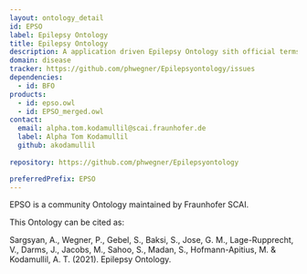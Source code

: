 ```yaml
---
layout: ontology_detail
id: EPSO
label: Epilepsy Ontology
title: Epilepsy Ontology
description: A application driven Epilepsy Ontology sith official terms from the ILAE.
domain: disease
tracker: https://github.com/phwegner/Epilepsyontology/issues
dependencies:
  - id: BFO
products:
  - id: epso.owl
  - id: EPSO_merged.owl
contact:
  email: alpha.tom.kodamullil@scai.fraunhofer.de
  label: Alpha Tom Kodamullil
  github: akodamullil
  
repository: https://github.com/phwegner/Epilepsyontology

preferredPrefix: EPSO
---
```


EPSO is a community Ontology maintained by Fraunhofer SCAI. 

This Ontology can be cited as: 

Sargsyan, A., Wegner, P., Gebel, S., Baksi, S., Jose, G. M., Lage-Rupprecht, V., Darms, J., Jacobs, M., Sahoo, S., Madan, S., Hofmann-Apitius, M. & Kodamullil, A. T. (2021). Epilepsy Ontology.

